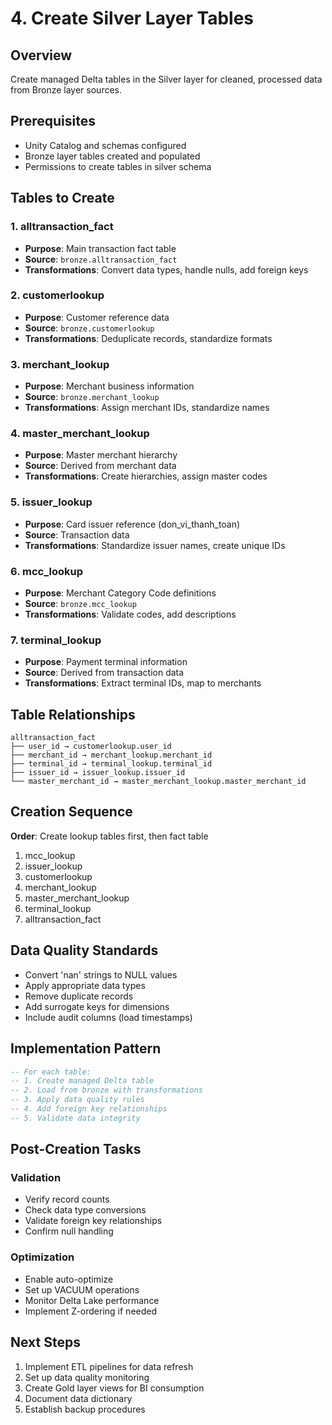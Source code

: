 # 4. Create Silver Layer Tables

## Overview

Create managed Delta tables in the Silver layer for cleaned, processed data from Bronze layer sources.

## Prerequisites

- Unity Catalog and schemas configured
- Bronze layer tables created and populated
- Permissions to create tables in silver schema

## Tables to Create

### 1. alltransaction_fact
- **Purpose**: Main transaction fact table
- **Source**: `bronze.alltransaction_fact`
- **Transformations**: Convert data types, handle nulls, add foreign keys

### 2. customerlookup
- **Purpose**: Customer reference data
- **Source**: `bronze.customerlookup`
- **Transformations**: Deduplicate records, standardize formats

### 3. merchant_lookup
- **Purpose**: Merchant business information
- **Source**: `bronze.merchant_lookup`
- **Transformations**: Assign merchant IDs, standardize names

### 4. master_merchant_lookup
- **Purpose**: Master merchant hierarchy
- **Source**: Derived from merchant data
- **Transformations**: Create hierarchies, assign master codes

### 5. issuer_lookup
- **Purpose**: Card issuer reference (don_vi_thanh_toan)
- **Source**: Transaction data
- **Transformations**: Standardize issuer names, create unique IDs

### 6. mcc_lookup
- **Purpose**: Merchant Category Code definitions
- **Source**: `bronze.mcc_lookup`
- **Transformations**: Validate codes, add descriptions

### 7. terminal_lookup
- **Purpose**: Payment terminal information
- **Source**: Derived from transaction data
- **Transformations**: Extract terminal IDs, map to merchants

## Table Relationships

```
alltransaction_fact
├── user_id → customerlookup.user_id
├── merchant_id → merchant_lookup.merchant_id
├── terminal_id → terminal_lookup.terminal_id
├── issuer_id → issuer_lookup.issuer_id
└── master_merchant_id → master_merchant_lookup.master_merchant_id
```

## Creation Sequence

**Order**: Create lookup tables first, then fact table
1. mcc_lookup
2. issuer_lookup
3. customerlookup
4. merchant_lookup
5. master_merchant_lookup
6. terminal_lookup
7. alltransaction_fact

## Data Quality Standards

- Convert 'nan' strings to NULL values
- Apply appropriate data types
- Remove duplicate records
- Add surrogate keys for dimensions
- Include audit columns (load timestamps)

## Implementation Pattern

```sql
-- For each table:
-- 1. Create managed Delta table
-- 2. Load from bronze with transformations
-- 3. Apply data quality rules
-- 4. Add foreign key relationships
-- 5. Validate data integrity
```

## Post-Creation Tasks

### Validation
- Verify record counts
- Check data type conversions
- Validate foreign key relationships
- Confirm null handling

### Optimization
- Enable auto-optimize
- Set up VACUUM operations
- Monitor Delta Lake performance
- Implement Z-ordering if needed

## Next Steps

1. Implement ETL pipelines for data refresh
2. Set up data quality monitoring
3. Create Gold layer views for BI consumption
4. Document data dictionary
5. Establish backup procedures
